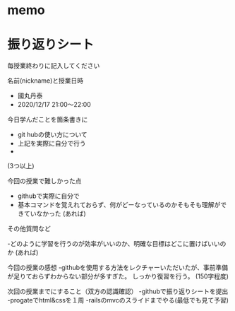# memo
# 振り返りシート

毎授業終わりに記入してください

名前(nickname)と授業日時
- 國丸丹泰
- 2020/12/17 21:00～22:00

今日学んだことを箇条書きに
- git hubの使い方について
- 上記を実際に自分で行う
-
(3つ以上)

今回の授業で難しかった点
- githubで実際に自分で
- 基本コマンドを覚えれておらず、何がどーなっているのかそもそも理解ができていなかった
(あれば)

その他質問など

-どのように学習を行うのが効率がいいのか、明確な目標はどこに置けばいいのか
(あれば)

今回の授業の感想
-githubを使用する方法をレクチャーいただいたが、事前準備が足りておらずわからない部分が多すぎた。
しっかり復習を行う。
(150字程度)

次回の授業までにすること（双方の認識確認）
-githubで振り返りシートを提出
-progateでhtml&cssを１周
-railsのmvcのスライドまでやる(最低でも見て予習)
